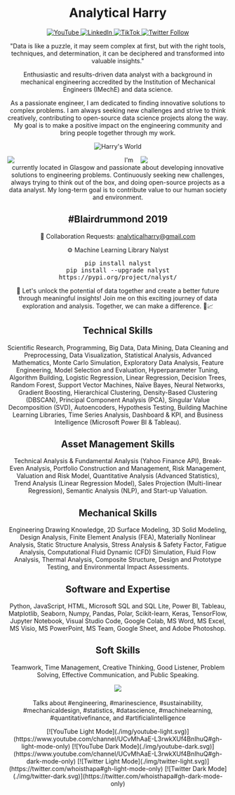 <h1 align="center">Analytical Harry</h1>

<p align="center">
  <a href="https://www.youtube.com/@AnalyticalHarry">
    <img src="https://img.shields.io/website?label=YouTube&style=for-the-badge&url=https://www.youtube.com/@AnalyticalHarry" alt="YouTube">
  </a>
  <a href="https://www.linkedin.com/in/analyticalharry/">
    <img src="https://img.shields.io/website?label=LinkedIn&style=for-the-badge&url=https://www.linkedin.com/in/analyticalharry/" alt="LinkedIn">
  </a>
  <a href="https://www.tiktok.com/@analyticalharry">
    <img src="https://img.shields.io/badge/@AnalyticalHarry-%23FF0000?style=for-the-badge&logo=tiktok&logoColor=white" alt="TikTok">
  </a>
  <a href="https://twitter.com/AnalyticalHarry">
    <img src="https://img.shields.io/twitter/follow/AnalyticalHarry?color=1DA1F2&logo=twitter&style=for-the-badge" alt="Twitter Follow">
  </a>
</p>

<p align="center">
  "Data is like a puzzle, it may seem complex at first, but with the right tools, techniques, and determination, it can be deciphered and transformed into valuable insights."
</p>

<p align="center">
  Enthusiastic and results-driven data analyst with a background in mechanical engineering accredited by the Institution of Mechanical Engineers (IMechE) and data science.
</p>

<p align="center">
  As a passionate engineer, I am dedicated to finding innovative solutions to complex problems. I am always seeking new challenges and strive to think creatively, contributing to open-source data science projects along the way. My goal is to make a positive impact on the engineering community and bring people together through my work.
</p>

<p align="center">
  <img src="https://raw.githubusercontent.com/harryworlds/harryworlds/main/glasgow.jpg" alt="Harry's World">
</p>

<p align="center">
  <img width="250" src="https://github.com/harryworlds/harryworlds/blob/main/park.jpg" align="left">
  <img width="200" src="https://github.com/harryworlds/harryworlds/blob/main/glasgow.png" align="right">
</p>

<p align="center">
  I'm currently located in Glasgow and passionate about developing innovative solutions to engineering problems. Continuously seeking new challenges, always trying to think out of the box, and doing open-source projects as a data analyst. My long-term goal is to contribute value to our human society and environment.
</p>

<h2 align="center">#Blairdrummond 2019</h2>

<p align="center">
  🤝 Collaboration Requests: <a href="mailto:analyticalharry@gmail.com">analyticalharry@gmail.com</a>
</p>

<p align="center">
  ⚙️ Machine Learning Library Nalyst
</p>

<pre align="center">
pip install nalyst
pip install --upgrade nalyst
https://pypi.org/project/nalyst/
</pre>

<p align="center">
  🔑 Let's unlock the potential of data together and create a better future through meaningful insights! Join me on this exciting journey of data exploration and analysis. Together, we can make a difference. 🌟📈
</p>

<h2 align="center">Technical Skills</h2>

<p align="center">
  Scientific Research, Programming, Big Data, Data Mining, Data Cleaning and Preprocessing, Data Visualization, Statistical Analysis, Advanced Mathematics, Monte Carlo Simulation, Exploratory Data Analysis, Feature Engineering, Model Selection and Evaluation, Hyperparameter Tuning, Algorithm Building, Logistic Regression, Linear Regression, Decision Trees, Random Forest, Support Vector Machines, Naïve Bayes, Neural Networks, Gradient Boosting, Hierarchical Clustering, Density-Based Clustering (DBSCAN), Principal Component Analysis (PCA), Singular Value Decomposition (SVD), Autoencoders, Hypothesis Testing, Building Machine Learning Libraries, Time Series Analysis, Dashboard & KPI, and Business Intelligence (Microsoft Power BI & Tableau).
</p>

<h2 align="center">Asset Management Skills</h2>

<p align="center">
  Technical Analysis & Fundamental Analysis (Yahoo Finance API), Break-Even Analysis, Portfolio Construction and Management, Risk Management, Valuation and Risk Model, Quantitative Analysis (Advanced Statistics), Trend Analysis (Linear Regression Model), Sales Projection (Multi-linear Regression), Semantic Analysis (NLP), and Start-up Valuation.
</p>

<h2 align="center">Mechanical Skills</h2>

<p align="center">
  Engineering Drawing Knowledge, 2D Surface Modeling, 3D Solid Modeling, Design Analysis, Finite Element Analysis (FEA), Materially Nonlinear Analysis, Static Structure Analysis, Stress Analysis & Safety Factor, Fatigue Analysis, Computational Fluid Dynamic (CFD) Simulation, Fluid Flow Analysis, Thermal Analysis, Composite Structure, Design and Prototype Testing, and Environmental Impact Assessments.
</p>

<h2 align="center">Software and Expertise</h2>

<p align="center">
  Python, JavaScript, HTML, Microsoft SQL and SQL Lite, Power BI, Tableau, Matplotlib, Seaborn, Numpy, Pandas, Polar, Scikit-learn, Keras, TensorFlow, Jupyter Notebook, Visual Studio Code, Google Colab, MS Word, MS Excel, MS Visio, MS PowerPoint, MS Team, Google Sheet, and Adobe Photoshop.
</p>

<h2 align="center">Soft Skills</h2>

<p align="center">
  Teamwork, Time Management, Creative Thinking, Good Listener, Problem Solving, Effective Communication, and Public Speaking.
</p>

<p align="center">
  <img src="https://i.giphy.com/media/MT5UUV1d4CXE2A37Dg/giphy.webp" width="100">
</p>

<p align="center">
  Talks about #engineering, #marinescience, #sustainability, #mechanicaldesign, #statistics, #datascience, #machinelearning, #quantitativefinance, and #artificialintelligence
</p>

<p align="center">
  [![YouTube Light Mode](./img/youtube-light.svg)](https://www.youtube.com/channel/UCvMhAaE-L3rwkXUf4BnIhuQ#gh-light-mode-only)
  [![YouTube Dark Mode](./img/youtube-dark.svg)](https://www.youtube.com/channel/UCvMhAaE-L3rwkXUf4BnIhuQ#gh-dark-mode-only)
  [![Twitter Light Mode](./img/twitter-light.svg)](https://twitter.com/whoisthapa#gh-light-mode-only)
  [![Twitter Dark Mode](./img/twitter-dark.svg)](https://twitter.com/whoisthapa#gh-dark-mode-only)
</p>
